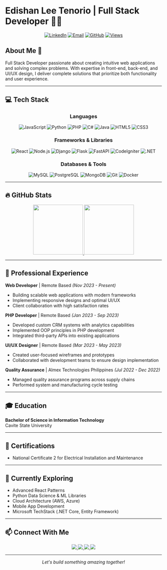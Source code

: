 # Edishan Lee Tenorio | Full Stack Developer 👨‍💻

<div align="center">
  
[![LinkedIn](https://img.shields.io/badge/LinkedIn-Connect-blue?style=flat&logo=linkedin)](https://www.linkedin.com/in/edishan-lee-tenorio-0b3225171)
[![Email](https://img.shields.io/badge/Email-Contact-red?style=flat&logo=gmail)](mailto:edishanleetenorio03@gmail.com)
[![GitHub](https://img.shields.io/badge/GitHub-Follow-181717?style=flat&logo=github)](https://github.com/lfsh2)
[![Views](https://komarev.com/ghpvc/?username=lfsh2&color=blueviolet&style=flat&label=Profile+Views)](https://github.com/lfsh2)

</div>

## About Me 🚀

Full Stack Developer passionate about creating intuitive web applications and solving complex problems. With expertise in front-end, back-end, and UI/UX design, I deliver complete solutions that prioritize both functionality and user experience.

---

## 💻 Tech Stack

<div align="center">

### Languages
![JavaScript](https://img.shields.io/badge/-JavaScript-F7DF1E?style=flat-square&logo=javascript&logoColor=black)
![Python](https://img.shields.io/badge/-Python-3776AB?style=flat-square&logo=python&logoColor=white)
![PHP](https://img.shields.io/badge/-PHP-777BB4?style=flat-square&logo=php&logoColor=white)
![C#](https://img.shields.io/badge/-C%23-239120?style=flat-square&logo=c-sharp&logoColor=white)
![Java](https://img.shields.io/badge/-Java-007396?style=flat-square&logo=java&logoColor=white)
![HTML5](https://img.shields.io/badge/-HTML5-E34F26?style=flat-square&logo=html5&logoColor=white)
![CSS3](https://img.shields.io/badge/-CSS3-1572B6?style=flat-square&logo=css3&logoColor=white)

### Frameworks & Libraries
![React](https://img.shields.io/badge/-React-61DAFB?style=flat-square&logo=react&logoColor=black)
![Node.js](https://img.shields.io/badge/-Node.js-339933?style=flat-square&logo=node.js&logoColor=white)
![Django](https://img.shields.io/badge/-Django-092E20?style=flat-square&logo=django&logoColor=white)
![Flask](https://img.shields.io/badge/-Flask-000000?style=flat-square&logo=flask&logoColor=white)
![FastAPI](https://img.shields.io/badge/-FastAPI-009688?style=flat-square&logo=fastapi&logoColor=white)
![CodeIgniter](https://img.shields.io/badge/-CodeIgniter-EF4223?style=flat-square&logo=codeigniter&logoColor=white)
![.NET](https://img.shields.io/badge/-.NET-512BD4?style=flat-square&logo=dotnet&logoColor=white)

### Databases & Tools
![MySQL](https://img.shields.io/badge/-MySQL-4479A1?style=flat-square&logo=mysql&logoColor=white)
![PostgreSQL](https://img.shields.io/badge/-PostgreSQL-336791?style=flat-square&logo=postgresql&logoColor=white)
![MongoDB](https://img.shields.io/badge/-MongoDB-47A248?style=flat-square&logo=mongodb&logoColor=white)
![Git](https://img.shields.io/badge/-Git-F05032?style=flat-square&logo=git&logoColor=white)
![Docker](https://img.shields.io/badge/-Docker-2496ED?style=flat-square&logo=docker&logoColor=white)

</div>

---

## 🔥 GitHub Stats

<div align="center">
  <a href="https://github.com/lfsh2">
    <img height="160em" src="https://github-readme-stats.vercel.app/api?username=lfsh2&show_icons=true&theme=tokyonight&include_all_commits=true&count_private=true"/>
    <img height="160em" src="https://github-readme-stats.vercel.app/api/top-langs/?username=lfsh2&layout=compact&langs_count=8&theme=tokyonight"/>
  </a>
</div>

---

## 💼 Professional Experience

**Web Developer** | Remote Based *(Nov 2023 - Present)*
- Building scalable web applications with modern frameworks
- Implementing responsive designs and optimal UI/UX
- Client collaboration with high satisfaction rates

**PHP Developer** | Remote Based *(Jan 2023 - Sep 2023)*
- Developed custom CRM systems with analytics capabilities
- Implemented OOP principles in PHP development
- Integrated third-party APIs into existing applications

**UI/UX Designer** | Remote Based *(Mar 2023 - May 2023)*
- Created user-focused wireframes and prototypes
- Collaborated with development teams to ensure design implementation

**Quality Assurance** | Almex Technologies Philippines *(Jul 2022 - Dec 2022)*
- Managed quality assurance programs across supply chains
- Performed system and manufacturing cycle testing

---

## 🎓 Education

**Bachelor of Science in Information Technology**  
Cavite State University

---

## 📜 Certifications

- National Certificate 2 for Electrical Installation and Maintenance

---

## 🌱 Currently Exploring

- Advanced React Patterns
- Python Data Science & ML Libraries
- Cloud Architecture (AWS, Azure)
- Mobile App Development
- Microsoft TechStack (.NET Core, Entity Framework)

---

## 📫 Connect With Me

<div align="center">
  <a href="mailto:edishanleetenorio03@gmail.com">
    <img src="https://img.shields.io/badge/-Email-D14836?style=for-the-badge&logo=gmail&logoColor=white"/>
  </a>
  <a href="https://github.com/lfsh2">
    <img src="https://img.shields.io/badge/-GitHub-181717?style=for-the-badge&logo=github&logoColor=white"/>
  </a>
  <a href="https://www.linkedin.com/in/edishan-lee-tenorio-0b3225171/">
    <img src="https://img.shields.io/badge/-LinkedIn-0077B5?style=for-the-badge&logo=linkedin&logoColor=white"/>
  </a>
  <a href="tel:+639299503384">
    <img src="https://img.shields.io/badge/-Phone-25D366?style=for-the-badge&logo=whatsapp&logoColor=white"/>
  </a>
</div>

---

<div align="center">
  <i>Let's build something amazing together!</i>
</div>
